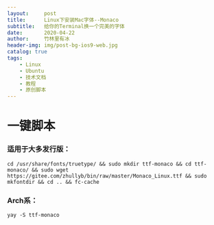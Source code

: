 ```yaml
---
layout:     post
title:      Linux下安装Mac字体--Monaco
subtitle:   给你的Terminal换一个完美的字体
date:       2020-04-22
author:     竹林里有冰
header-img: img/post-bg-ios9-web.jpg
catalog: true
tags:
    - Linux
    - Ubuntu
    - 技术文档
    - 教程
    - 原创脚本
---
```

# 一键脚本

### 适用于大多发行版：

```
cd /usr/share/fonts/truetype/ && sudo mkdir ttf-monaco && cd ttf-monaco/ && sudo wget https://gitee.com/zhullyb/bin/raw/master/Monaco_Linux.ttf && sudo mkfontdir && cd .. && fc-cache
```

### Arch系：

```
yay -S ttf-monaco
```

